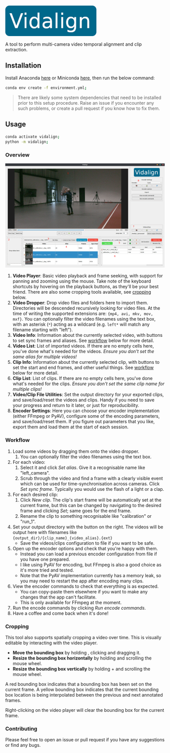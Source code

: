 ![icon](vidalign/assets/icon-wide.png)

A tool to perform multi-camera video temporal alignment and clip extraction.

## Installation

Install Anaconda [here](https://www.anaconda.com/download/success) or Miniconda [here](https://docs.anaconda.com/free/miniconda/miniconda-install/), then run the below command:

```bash
conda env create -f environment.yml;
```

> There are likely some system dependencies that need to be installed prior to this setup procedure. Raise an issue if you encounter any such problems, or create a pull request if you know how to fix them.

## Usage

```bash
conda activate vidalign;
python -m vidalign;
```

### Overview

![screenshot](vidalign/assets/ui_screenshot.png)

1. **Video Player**: Basic video playback and frame seeking, with support for panning and zooming using the mouse. Take note of the keyboard shortcuts by hovering on the playback buttons, as they'll be your best friend. There are also some cropping tools available, see [cropping](#cropping) below.
2. **Video Dropper**: Drop video files and folders here to import them. Directories will be descended recursively looking for video files. At the time of writing the supported extensions are: `{mp4, avi, mkv, mov, mxf}`. You can optionally filter the video filenames using the text box, with an asterisk (`*`) acting as a wildcard (e.g. `left*` will match any filename starting with "left").
3. **Video Info**: Information about the currently selected video, with buttons to set sync frames and aliases. See [workflow](#workflow) below for more detail.
4. **Video List**: List of imported videos. If there are no empty cells here, you've done what's needed for the videos. _Ensure you don't set the same alias for multiple videos!_
5. **Clip Info**: Information about the currently selected clip, with buttons to set the start and end frames, and other useful things. See [workflow](#workflow) below for more detail.
6. **Clip List**: List of clips. If there are no empty cells here, you've done what's needed for the clips. _Ensure you don't set the same clip name for multiple clips!_
7. **Video/Clip File Utilities**: Set the output directory for your exported clips, and save/load/reset the videos and clips. Handy if you need to save your progress and return to it later, or just for reproducibility.
8. **Encoder Settings**: Here you can choose your encoder implementation (either FFmpeg or PyAV), configure some of the encoding parameters, and save/load/reset them. If you figure out parameters that you like, export them and load them at the start of each session.

### Workflow

1. Load some videos by dragging them onto the video dropper.
   1. You can optionally filter the video filenames using the text box.
1. For each video:
   1. Select it and click _Set alias_. Give it a recognisable name like "left_camera".
   1. Scrub through the video and find a frame with a clearly visible event which can be used for time-synchronisation across cameras. Click _Set sync frame_. Typically you would use the flash of a light or a clap.
1. For each desired clip:
   1. Click _New clip_. The clip's start frame will be automatically set at the current frame, but this can be changed by navigating to the desired frame and clicking _Set_; same goes for the end frame.
   1. Rename the clip to something recognisable like "calibration" or "run_1".
1. Set your output directory with the button on the right. The videos will be output here with filenames like `{output_dir}/{clip_name}_{video_alias}.{ext}`
   - Save the videos/clips configuration to file if you want to be safe.
1. Open up the encoder options and check that you're happy with them.
   - Instead you can load a previous encoder configuration from file if you have one prepared.
   - I like using PyAV for encoding, but FFmpeg is also a good choice as it's more tried and tested.
   - Note that the PyAV implementation currently has a memory leak, so you may need to restart the app after encoding many clips.
1. View the encoder commands to check that everything is as expected.
   - You can copy-paste them elsewhere if you want to make any changes that the app can't facilitate.
   - This is only available for FFmpeg at the moment.
1. Run the encode commands by clicking _Run encode commands_.
1. Have a coffee and come back when it's done!

### Cropping

This tool also supports spatially cropping a video over time. This is visually editable by interacting with the video player.

- **Move the bounding box** by holding <ctrl>, clicking and dragging it.
- **Resize the bounding box horizontally** by holding <ctrl> and scrolling the mouse wheel.
- **Resize the bounding box vertically** by holding <ctrl>+<shift> and scrolling the mouse wheel.

A red bounding box indicates that a bounding box has been set on the current frame. A yellow bounding box indicates that the current bounding box location is being interpolated between the previous and next annotated frames.

Right-clicking on the video player will clear the bounding box for the current frame.

### Contributing

Please feel free to open an issue or pull request if you have any suggestions or find any bugs.
